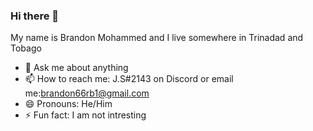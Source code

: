 ### Hi there 👋

My name is Brandon Mohammed and I live somewhere in Trinadad and Tobago

- 💬 Ask me about anything
- 📫 How to reach me: J.S#2143 on Discord or email me:brandon66rb1@gmail.com 
- 😄 Pronouns: He/Him
- ⚡ Fun fact: I am not intresting
